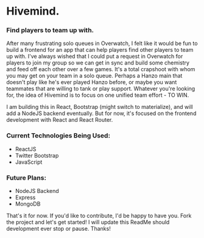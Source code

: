 # Hivemind.
### Find players to team up with.
After many frustrating solo queues in Overwatch, I felt like it would be fun to build a frontend for an app that can help players find other players to team up with. I've always wished that I could put a request in Overwatch for players to join my group so we can get in sync and build some chemistry and feed off each other over a few games. It's a total crapshoot with whom you may get on your team in a solo queue. Perhaps a Hanzo main that doesn't play like he's ever played Hanzo before, or maybe you want teammates that are willing to tank or play support. Whatever you're looking for, the idea of Hivemind is to focus on one unified team effort - TO WIN. 

I am building this in React, Bootstrap (might switch to materialize), and will add a NodeJS backend eventually. But for now, it's focused on the frontend development with React and React Router. 

### Current Technologies Being Used: 
* ReactJS
* Twitter Bootstrap
* JavaScript


### Future Plans:
* NodeJS Backend
* Express
* MongoDB


That's it for now. If you'd like to contribute, I'd be happy to have you. Fork the project and let's get started! I will update this ReadMe should development ever stop or pause. Thanks! 
  


